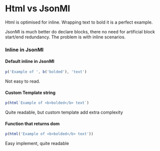 # Html vs JsonMl
Html is optimised for inline. Wrapping text to bold it is a perfect example.

JsonMl is much better do declare blocks, there no need for artificial block start/end redundancy.
The problem is with inline scenarios.

### Inline in JsonMl

#### Default inline in JsonMl
```typescript
p('Example of ', b('bolded'), 'text')
```
Not easy to read.

#### Custom Template string
```typescript
p(html`Example of <b>bolded</b> text`)
```
Quite readable, but custom template add extra complexity

#### Function that returns dom
```typescript
p(html('Example of <b>bolded</b> text'))
```
Easy implement, quite readable
